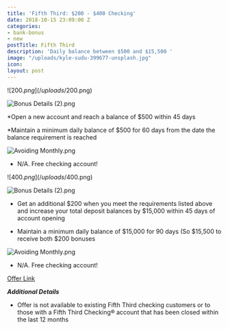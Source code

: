 ```yaml
---
title: 'Fifth Third: $200 - $400 Checking'
date: 2018-10-15 23:09:00 Z
categories:
- bank-bonus
- new
postTitle: Fifth Third
description: 'Daily balance between $500 and $15,500 '
image: "/uploads/kyle-sudu-399677-unsplash.jpg"
icon: 
layout: post
---
```


![$200.png](/uploads/$200.png)

![Bonus Details (2).png](/uploads/Bonus%20Details%20(2).png)

\*Open a new account and reach a balance of $500 within 45 days

\*Maintain a minimum daily balance of $500 for 60 days from the date the balance requirement is reached

![Avoiding Monthly.png](/uploads/Avoiding%20Monthly.png)

* N/A. Free checking account!

![$400.png](/uploads/$400.png)

![Bonus Details (2).png](/uploads/Bonus%20Details%20(2).png)

* Get an additional $200 when you meet the requirements listed above and increase your total deposit balances by $15,000 within 45 days of account opening

* Maintain a minimum daily balance of $15,000 for 90 days (So $15,500 to receive both $200 bonuses

![Avoiding Monthly.png](/uploads/Avoiding%20Monthly.png)

* N/A. Free checking account!

[Offer Link](https://accounts.53.com/banking/offer/checking?&cid=cpc:goog:AO18_Checking:Brand\+Bank\+Stacked:5%2F3%20bank%20bonus_b&mkwid=s_pcrid__pkw_5%2F3%20bank%20bonus_pmt_b_pdv_c_slid__pgrid_58635414238_ptaid_kwd-418285471405_&gclid=Cj0KCQjwquTbBRCSARIsADzW88zC0fgr8HdUMEDD4pivA-UTF1nQqrc3GWSeOANsr1XMl76_GPNonqAaAldxEALw_wcB)

***Additional Details***

* Offer is not available to existing Fifth Third checking customers or to those with a Fifth Third Checking® account that has been closed within the last 12 months